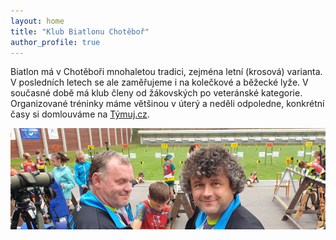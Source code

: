 ```yaml
---
layout: home
title: "Klub Biatlonu Chotěboř"
author_profile: true
---
```


Biatlon má v Chotěboři mnohaletou tradici, zejména letní (krosová) varianta. V posledních letech se ale zaměřujeme i na kolečkové a běžecké lyže. V současné době má klub členy od žákovských po veteránské kategorie. Organizované tréninky máme většinou v úterý a neděli odpoledne, konkrétní časy si domlouváme na [Týmuj.cz](https://app.tymuj.cz/teams/19234).

![Alt text](/assets/images/titulka.png)

